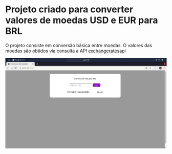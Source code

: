 # Projeto criado para converter valores de moedas USD e EUR para BRL

O projeto consiste em conversão básica entre moedas. O valores das moedas são obtidos via consulta a API [exchangeratesapi](https://exchangeratesapi.io/)


![interface](./conversor01.png)